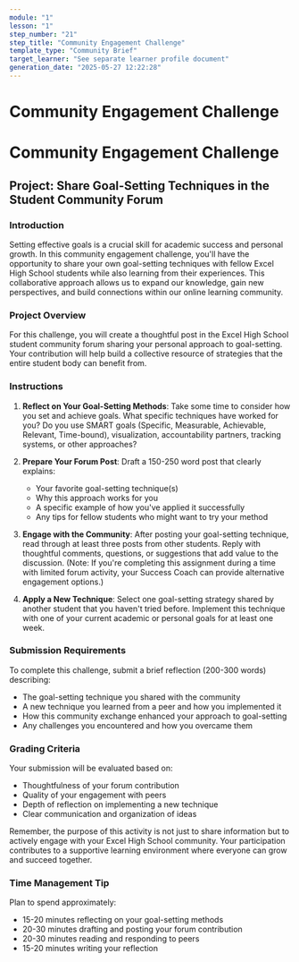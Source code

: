 ```yaml
---
module: "1"
lesson: "1"
step_number: "21"
step_title: "Community Engagement Challenge"
template_type: "Community Brief"
target_learner: "See separate learner profile document"
generation_date: "2025-05-27 12:22:28"
---
```


# Community Engagement Challenge

# Community Engagement Challenge

## Project: Share Goal-Setting Techniques in the Student Community Forum

### Introduction
Setting effective goals is a crucial skill for academic success and personal growth. In this community engagement challenge, you'll have the opportunity to share your own goal-setting techniques with fellow Excel High School students while also learning from their experiences. This collaborative approach allows us to expand our knowledge, gain new perspectives, and build connections within our online learning community.

### Project Overview
For this challenge, you will create a thoughtful post in the Excel High School student community forum sharing your personal approach to goal-setting. Your contribution will help build a collective resource of strategies that the entire student body can benefit from.

### Instructions
1. **Reflect on Your Goal-Setting Methods**: Take some time to consider how you set and achieve goals. What specific techniques have worked for you? Do you use SMART goals (Specific, Measurable, Achievable, Relevant, Time-bound), visualization, accountability partners, tracking systems, or other approaches?

2. **Prepare Your Forum Post**: Draft a 150-250 word post that clearly explains:
   - Your favorite goal-setting technique(s)
   - Why this approach works for you
   - A specific example of how you've applied it successfully
   - Any tips for fellow students who might want to try your method

3. **Engage with the Community**: After posting your goal-setting technique, read through at least three posts from other students. Reply with thoughtful comments, questions, or suggestions that add value to the discussion. (Note: If you're completing this assignment during a time with limited forum activity, your Success Coach can provide alternative engagement options.)

4. **Apply a New Technique**: Select one goal-setting strategy shared by another student that you haven't tried before. Implement this technique with one of your current academic or personal goals for at least one week.

### Submission Requirements
To complete this challenge, submit a brief reflection (200-300 words) describing:
- The goal-setting technique you shared with the community
- A new technique you learned from a peer and how you implemented it
- How this community exchange enhanced your approach to goal-setting
- Any challenges you encountered and how you overcame them

### Grading Criteria
Your submission will be evaluated based on:
- Thoughtfulness of your forum contribution
- Quality of your engagement with peers
- Depth of reflection on implementing a new technique
- Clear communication and organization of ideas

Remember, the purpose of this activity is not just to share information but to actively engage with your Excel High School community. Your participation contributes to a supportive learning environment where everyone can grow and succeed together.

### Time Management Tip
Plan to spend approximately:
- 15-20 minutes reflecting on your goal-setting methods
- 20-30 minutes drafting and posting your forum contribution
- 20-30 minutes reading and responding to peers
- 15-20 minutes writing your reflection